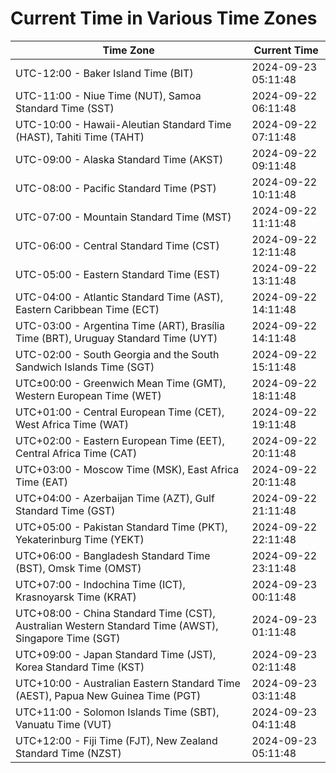 # Current Time in Various Time Zones

| Time Zone | Current Time |
|-----------|--------------|
| UTC-12:00 - Baker Island Time (BIT) | 2024-09-23 05:11:48 |
| UTC-11:00 - Niue Time (NUT), Samoa Standard Time (SST) | 2024-09-22 06:11:48 |
| UTC-10:00 - Hawaii-Aleutian Standard Time (HAST), Tahiti Time (TAHT) | 2024-09-22 07:11:48 |
| UTC-09:00 - Alaska Standard Time (AKST) | 2024-09-22 09:11:48 |
| UTC-08:00 - Pacific Standard Time (PST) | 2024-09-22 10:11:48 |
| UTC-07:00 - Mountain Standard Time (MST) | 2024-09-22 11:11:48 |
| UTC-06:00 - Central Standard Time (CST) | 2024-09-22 12:11:48 |
| UTC-05:00 - Eastern Standard Time (EST) | 2024-09-22 13:11:48 |
| UTC-04:00 - Atlantic Standard Time (AST), Eastern Caribbean Time (ECT) | 2024-09-22 14:11:48 |
| UTC-03:00 - Argentina Time (ART), Brasília Time (BRT), Uruguay Standard Time (UYT) | 2024-09-22 14:11:48 |
| UTC-02:00 - South Georgia and the South Sandwich Islands Time (SGT) | 2024-09-22 15:11:48 |
| UTC±00:00 - Greenwich Mean Time (GMT), Western European Time (WET) | 2024-09-22 18:11:48 |
| UTC+01:00 - Central European Time (CET), West Africa Time (WAT) | 2024-09-22 19:11:48 |
| UTC+02:00 - Eastern European Time (EET), Central Africa Time (CAT) | 2024-09-22 20:11:48 |
| UTC+03:00 - Moscow Time (MSK), East Africa Time (EAT) | 2024-09-22 20:11:48 |
| UTC+04:00 - Azerbaijan Time (AZT), Gulf Standard Time (GST) | 2024-09-22 21:11:48 |
| UTC+05:00 - Pakistan Standard Time (PKT), Yekaterinburg Time (YEKT) | 2024-09-22 22:11:48 |
| UTC+06:00 - Bangladesh Standard Time (BST), Omsk Time (OMST) | 2024-09-22 23:11:48 |
| UTC+07:00 - Indochina Time (ICT), Krasnoyarsk Time (KRAT) | 2024-09-23 00:11:48 |
| UTC+08:00 - China Standard Time (CST), Australian Western Standard Time (AWST), Singapore Time (SGT) | 2024-09-23 01:11:48 |
| UTC+09:00 - Japan Standard Time (JST), Korea Standard Time (KST) | 2024-09-23 02:11:48 |
| UTC+10:00 - Australian Eastern Standard Time (AEST), Papua New Guinea Time (PGT) | 2024-09-23 03:11:48 |
| UTC+11:00 - Solomon Islands Time (SBT), Vanuatu Time (VUT) | 2024-09-23 04:11:48 |
| UTC+12:00 - Fiji Time (FJT), New Zealand Standard Time (NZST) | 2024-09-23 05:11:48 |
